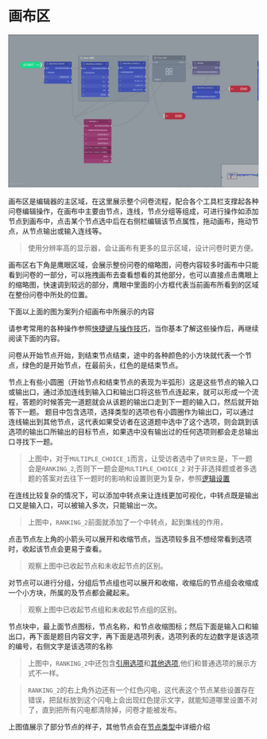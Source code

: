 # 画布区


<img src='./images/canvas.png' width='1000'>

画布区是编辑器的主区域，在这里展示整个问卷流程，配合各个工具栏支撑起各种问卷编辑操作，在画布中主要由节点，连线，节点分组等组成，可进行操作如添加节点到画布中，点击某个节点选中后在右侧栏编辑该节点属性，拖动画布，拖动节点，从节点输出或输入连线等。

> 使用分辨率高的显示器，会让画布有更多的显示区域，设计问卷时更方便。

画布区右下角是鹰眼区域，会展示整份问卷的缩略图，问卷内容较多时画布中只能看到问卷的一部分，可以拖拽画布去查看想看的其他部分，也可以直接点击鹰眼上的缩略图，快速调到较远的部分，鹰眼中里面的小方框代表当前画布所看到的区域在整份问卷中所处的位置。

下面以上面的图为案列介绍画布中所展示的内容

请参考常用的各种操作参照[快捷键与操作技巧](../shortcut/concept.md)，当你基本了解这些操作后，再继续阅读下面的内容。

问卷从开始节点开始，到结束节点结束，途中的各种颜色的小方块就代表一个节点，绿色的是开始节点，在最前头，红色的是结束节点。

节点上有些小圆圈（开始节点和结束节点的表现为半弧形）这是这些节点的输入口或输出口，通过添加连线到输入口和输出口将这些节点连起来，就可以形成一个流程，答题的时候答完一道题就会从该题的输出口走到下一题的输入口，然后就开始答下一题。
题目中包含选项，选择类型的选项也有小圆圈作为输出口，可以通过连线输出到其他节点，这代表如果受访者在这道题中选中了这个选项，则会跳到该选项的输出口所输出的目标节点，如果选中没有输出过的任何选项则都会走总输出口寻找下一题。
> 上图中，对于`MULTIPLE_CHOICE_1`而言，让受访者选中了`研究生`是，下一题会是`RANKING_2`,否则下一题会是`MULTIPLE_CHOICE_2`
> 对于非选择题或者多选题的答案对去往下一题时的影响和设置则更为复杂，参照[逻辑设置](../logic/concept.md)

在连线比较复杂的情况下，可以添加中转点来让连线更加可视化，中转点既是输出口又是输入口，可以被输入多次，只能输出一次。
> 上图中，`RANKING_2`前面就添加了一个中转点，起到集线的作用，

点击节点左上角的小箭头可以展开和收缩节点，当选项较多且不想经常看到选项时，收起该节点会更易于查看。
> 观察上图中已收起节点和未收起节点的区别。

对节点可以进行分组，分组后节点组也可以展开和收缩，收缩后的节点组会收缩成一个小方块，所属的及节点都会藏起来。
> 观察上图中已收起节点组和未收起节点组的区别。

节点块中，最上面节点图标，节点名称，和节点收缩图标；然后下面是输入口和输出口，再下面是题目内容文字，再下面是选项列表，选项列表的左边数字是该选项的编号，右侧文字是该选项的名称
> 上图中，`RANKING_2`中还包含[引用选项](../opt-reference/concept.md)和[其他选项](../node-setting/other-option.md),他们和普通选项的展示方式不一样。

> `RANKING_2`的右上角外边还有一个红色闪电，这代表这个节点某些设置存在错误，把鼠标放到这个闪电上会出现红色提示文字，就能知道哪里设置不对了，直到把所有闪电都清除掉，问卷才能被发布。


上图值展示了部分节点的样子，其他节点会在[节点类型](../nodes/concept.md)中详细介绍